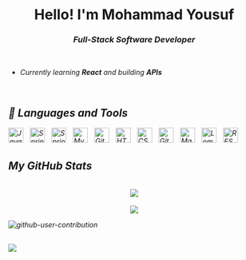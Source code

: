 <h1 align="center">Hello! I'm Mohammad Yousuf</h1>
<h3 align="center"><i>Full-Stack Software Developer<i></i></h3>

<br>

- Currently learning **React** and building **APIs**

<br>

## 🧰 Languages and Tools

<img align="left" alt="Java" width="30px" style="padding-right:10px;" src="https://user-images.githubusercontent.com/25181517/117201156-9a724800-adec-11eb-9a9d-3cd0f67da4bc.png"/>
<img align="left" alt="Spring" width="30px" style="padding-right:10px;" src="https://user-images.githubusercontent.com/25181517/117201470-f6d56780-adec-11eb-8f7c-e70e376cfd07.png" />
<img align="left" alt="Spring Boot" width="30px" style="padding-right:10px;" src="https://user-images.githubusercontent.com/25181517/183891303-41f257f8-6b3d-487c-aa56-c497b880d0fb.png" />
<img align="left" alt="MySQL" width="30px" style="padding-right:10px;" src="https://user-images.githubusercontent.com/25181517/183896128-ec99105a-ec1a-4d85-b08b-1aa1620b2046.png" />
<img align="left" alt="Git" width="30px" style="padding-right:10px;" src="https://user-images.githubusercontent.com/25181517/192108372-f71d70ac-7ae6-4c0d-8395-51d8870c2ef0.png" />
<img align="left" alt="HTML" width="30px" style="padding-right:10px;" src="https://user-images.githubusercontent.com/25181517/192158954-f88b5814-d510-4564-b285-dff7d6400dad.png" />
<img align="left" alt="CSS" width="30px" style="padding-right:10px;" src="https://user-images.githubusercontent.com/25181517/183898674-75a4a1b1-f960-4ea9-abcb-637170a00a75.png" />
<img align="left" alt="GitHub" width="30px" style="padding-right:10px;" src="https://user-images.githubusercontent.com/25181517/192108374-8da61ba1-99ec-41d7-80b8-fb2f7c0a4948.png" />
<img align="left" alt="Maven" width="30px" style="padding-right:10px;" src="https://user-images.githubusercontent.com/25181517/117207242-07d5a700-adf4-11eb-975e-be04e62b984b.png" />
<img align="left" alt="Lombok" width="30px" style="padding-right:10px;" src="https://user-images.githubusercontent.com/25181517/190229463-87fa862f-ccf0-48da-8023-940d287df610.png" />
<img align="left" alt="REST" width="30px" style="padding-right:10px;" src="https://user-images.githubusercontent.com/25181517/192107858-fe19f043-c502-4009-8c47-476fc89718ad.png" />

<br>
<br>

## My GitHub Stats

<p align="center">
<br> 
  <img align="center" src="https://github-readme-stats.vercel.app/api?username=mbilal1109&show_icons=true&theme=radical" />
  <br>
  <br>
  <img align="center" src="https://github-readme-streak-stats.herokuapp.com/?user=mbilal1109&theme=radical&private=True" /> 
</p>

![github-user-contribution](https://user-images.githubusercontent.com/67040886/206610866-5b4481a4-cdc0-40f2-90d3-f28e76d98eb3.svg#gh-dark-mode-only)

##

![](https://komarev.com/ghpvc/?username=mbilal1109&color=brightgreen)
